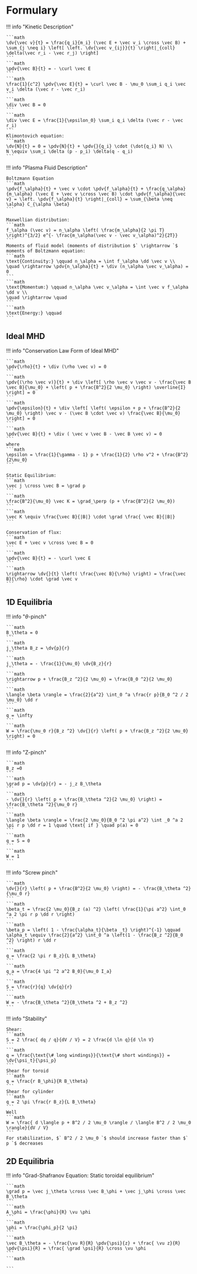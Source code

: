 # Formulary

!!! info "Kinetic Description"

    ```math
    \dv{\vec v}{t} = \frac{q_i}{m_i} (\vec E + \vec v_i \cross \vec B) + \sum_{j \neq i} \left[ \left. \dv{\vec v_{ij}}{t} \right|_{coll} \delta(\vec r_i - \vec r_j) \right]
    ```
    ```math
    \pdv{\vec B}{t} = - \curl \vec E
    ```
    ```math
    \frac{1}{c^2} \pdv{\vec E}{t} = \curl \vec B - \mu_0 \sum_i q_i \vec v_i \delta (\vec r - \vec r_i)
    ```
    ```math
    \div \vec B = 0
    ```
    ```math
    \div \vec E = \frac{1}{\epsilon_0} \sum_i q_i \delta (\vec r - \vec r_i)
    ```
    Klimontovich equation:
    ```math
    \dv{N}{t} = 0 = \pdv{N}{t} + \pdv{}{q_i} \cdot (\dot{q_i} N) \\
    N \equiv \sum_i \delta (p - p_i) \delta(q - q_i)
    ```

!!! info "Plasma Fluid Description"
    
    Boltzmann Equation
    ```math
    \pdv{f_\alpha}{t} + \vec v \cdot \pdv{f_\alpha}{t} + \frac{q_\alpha}{m_\alpha} (\vec E + \vec v \cross \vec B) \cdot \pdv{f_\alpha}{\vec v} = \left. \pdv{f_\alpha}{t} \right|_{coll} = \sum_{\beta \neq \alpha} C_{\alpha \beta}
    ```
    
    Maxwellian distribution:
    ```math
    f_\alpha (\vec v) = n_\alpha \left( \frac{m_\alpha}{2 \pi T} \right)^{3/2} e^{- \frac{m_\alpha(\vec v - \vec v_\alpha)^2}{2T}}
    ```
    Moments of fluid model (moments of distribution $` \rightarrow `$ moments of Boltzmann equation:
    ```math
    \text{Continuity:} \qquad n_\alpha = \int f_\alpha \dd \vec v \\
    \quad \rightarrow \pdv{n_\alpha}{t} + \div (n_\alpha \vec v_\alpha) = 0
    ```
    ```math
    \text{Momentum:} \qquad n_\alpha \vec v_\alpha = \int \vec v f_\alpha \dd v \\
    \quad \rightarrow \quad 
    ```
    ```math
    \text{Energy:} \qquad 
    ```

## Ideal MHD

!!! info "Conservation Law Form of Ideal MHD"

    ```math
    \pdv{\rho}{t} + \div (\rho \vec v) = 0
    ```
    ```math
    \pdv{(\rho \vec v)}{t} + \div \left[ \rho \vec v \vec v - \frac{\vec B \vec B}{\mu_0} + \left( p + \frac{B^2}{2 \mu_0} \right) \overline{I} \right] = 0
    ```
    ```math
    \pdv{\epsilon}{t} + \div \left[ \left( \epsilon + p + \frac{B^2}{2 \mu_0} \right) \vec v - (\vec B \cdot \vec v) \frac{\vec B}{\mu_0} \right] = 0
    ```
    ```math
    \pdv{\vec B}{t} + \div ( \vec v \vec B - \vec B \vec v) = 0
    ```
    where
    ```math
    \epsilon = \frac{1}{\gamma - 1} p + \frac{1}{2} \rho v^2 + \frac{B^2}{2\mu_0}
    ```

    Static Equilibrium:
    ```math
    \vec j \cross \vec B = \grad p
    ```
    ```math
    \frac{B^2}{\mu_0} \vec K = \grad_\perp (p + \frac{B^2}{2 \mu_0})
    ```
    ```math
    \vec K \equiv \frac{\vec B}{|B|} \cdot \grad \frac{ \vec B}{|B|}
    ```

    Conservation of flux:
    ```math
    \vec E + \vec v \cross \vec B = 0
    ```
    ```math
    \pdv{\vec B}{t} = - \curl \vec E
    ```
    ```math
    \rightarrow \dv{}{t} \left( \frac{\vec B}{\rho} \right) = \frac{\vec B}{\rho} \cdot \grad \vec v
    ```

## 1D Equilibria

!!! info "$` \theta `$-pinch"

    ```math
    B_\theta = 0
    ```
    ```math
    j_\theta B_z = \dv{p}{r}
    ```
    ```math
    j_\theta = - \frac{1}{\mu_0} \dv{B_z}{r}
    ```
    ```math
    \rightarrow p + \frac{B_z ^2}{2 \mu_0} = \frac{B_0 ^2}{2 \mu_0}
    ```
    ```math
    \langle \beta \rangle = \frac{2}{a^2} \int_0 ^a \frac{r p}{B_0 ^2 / 2 \mu_0} \dd r
    ```
    ```math
    q = \infty
    ```
    ```math
    W = \frac{\mu_0 r}{B_z ^2} \dv{}{r} \left( p + \frac{B_z ^2}{2 \mu_0} \right) = 0
    ```

!!! info "Z-pinch"

    ```math
    B_z =0
    ```
    ```math
    \grad p = \dv{p}{r} = - j_z B_\theta
    ```
    ```math
    - \dv{}{r} \left( p + \frac{B_\theta ^2}{2 \mu_0} \right) = \frac{B_\theta ^2}{\mu_0 r}
    ```
    ```math
    \langle \beta \rangle = \frac{2 \mu_0}{B_0 ^2 \pi a^2} \int _0 ^a 2 \pi r p \dd r = 1 \quad \text{ if } \quad p(a) = 0
    ```
    ```math
    q = S = 0
    ```
    ```math
    W = 1
    ```

!!! info "Screw pinch"

    ```math
    \dv{}{r} \left( p + \frac{B^2}{2 \mu_0} \right) = - \frac{B_\theta ^2}{\mu_0 r}
    ```
    ```math
    \beta_t = \frac{2 \mu_0}{B_z (a) ^2} \left( \frac{1}{\pi a^2} \int_0 ^a 2 \pi r p \dd r \right)
    ```
    ```math
    \beta_p = \left( 1 - \frac{\alpha_t}{\beta _t} \right)^{-1} \qquad \alpha_t \equiv \frac{2}{a^2} \int_0 ^a \left(1 - \frac{B_z ^2}{B_0 ^2} \right) r \dd r
    ```
    ```math
    q = \frac{2 \pi r B_z}{L B_\theta}
    ```
    ```math
    q_a = \frac{4 \pi ^2 a^2 B_0}{\mu_0 I_a}
    ```
    ```math
    S = \frac{r}{q} \dv{q}{r}
    ```
    ```math
    W = - \frac{B_\theta ^2}{B_\theta ^2 + B_z ^2}
    ```

!!! info "Stability"

    Shear:
    ```math
    S = 2 \frac{ dq / q}{dV / V} = 2 \frac{d \ln q}{d \ln V}
    ```
    ```math
    q = \frac{\text{\# long windings}}{\text{\# short windings}} = \dv{\psi_t}{\psi_p}
    ```
    Shear for toroid
    ```math
    q = \frac{r B_\phi}{R B_\theta}
    ```
    Shear for cylinder
    ```math
    q = 2 \pi \frac{r B_z}{L B_\theta}
    ```
    Well
    ```math
    W = \frac{ d \langle p + B^2 / 2 \mu_0 \rangle / \langle B^2 / 2 \mu_0 \rangle}{dV / V}
    ```
    For stabilization, $` B^2 / 2 \mu_0 `$ should increase faster than $` p `$ decreases

## 2D Equilibria

!!! info "Grad-Shafranov Equation: Static toroidal equilibrium"

    ```math
    \grad p = \vec j_\theta \cross \vec B_\phi + \vec j_\phi \cross \vec B_\theta
    ```
    ```math
    A_\phi = \frac{\phi}{R} \vu \phi
    ```
    ```math
    \phi = \frac{\phi_p}{2 \pi}
    ```
    ```math
    \vec B_\theta = - \frac{\vu R}{R} \pdv{\psi}{z} + \frac{ \vu z}{R} \pdv{\psi}{R} = \frac{ \grad \psi}{R} \cross \vu \phi
    ```
    ```math
    
    ```
    